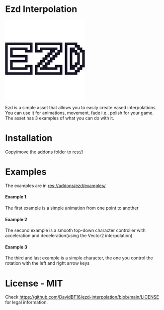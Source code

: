 # Ezd Interpolation

![Logo](https://github.com/DavidBF16/ezd-interpolation/blob/main/ezd-logo.png?raw=true)

 Ezd is a simple asset that allows you to easily create eased interpolations. You can use it for animations, movement, fade i.e., polish for your game.
 The asset has 3 examples of what you can do with it.

 # Installation
 Copy/move the [addons](https://github.com/DavidBF16/ezd-interpolation/tree/main/addons) folder to [res://](https://docs.godotengine.org/en/stable/getting_started/step_by_step/filesystem.html#resource-path)
 
 # Examples
 The examples are in [res://addons/ezd/examples/](https://github.com/DavidBF16/ezd-interpolation/tree/main/addons/ezd/examples)
 
 #### Example 1
 The first example is a simple animation from one point to another
 
 #### Example 2
 The second example is a smooth top-down character controller with acceleration and deceleration(using the Vector2 interpolation)
 
 #### Example 3
 The third and last example is a simple character, the one you control the rotation with the left and right arrow keys
 
 # License - MIT
 Check https://github.com/DavidBF16/ezd-interpolation/blob/main/LICENSE for legal information.

